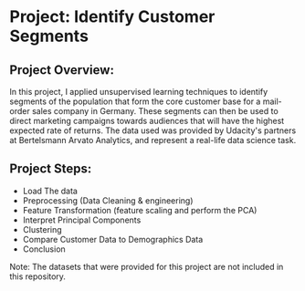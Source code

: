 # Project: Identify Customer Segments
## Project Overview:

In this project, I applied unsupervised learning techniques to identify segments of the population that form the core customer base for a mail-order sales company in Germany. These segments can then be used to direct marketing campaigns towards audiences that will have the highest expected rate of returns. The data used was provided by Udacity's partners at Bertelsmann Arvato Analytics, and represent a real-life data science task.

## Project Steps:

- Load The data
- Preprocessing (Data Cleaning & engineering)
- Feature Transformation (feature scaling and perform the PCA)
- Interpret Principal Components
- Clustering
- Compare Customer Data to Demographics Data
- Conclusion

Note: The datasets that were provided for this project are not included in this repository. 
